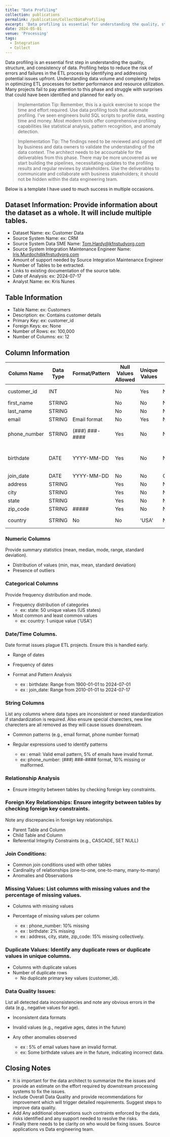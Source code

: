 ```yaml
---
title: "Data Profiling"
collection: publications
permalink: /publication/CollectDataProfiling
excerpt: 'Data profiling is essential for understanding the quality, structure, and consistency of data'
date: 2024-05-01
venue: 'Processing'
tags:
  - Integration
  - Collect
---
```


Data profiling is an essential first step in understanding the quality, structure, and consistency of data. Profiling helps to reduce the risk of errors and failures in the ETL process by identifying and addressing potential issues upfront. Understanding data volume and complexity helps in optimizing ETL processes for better performance and resource utilization. Many projects fail to pay attention to this phase and struggle with surprises that could have been identified and planned for early on.

> Implementation Tip: Remember, this is a quick exercise to scope the time and effort required. Use data profiling tools that automate profiling. I've seen engineers build SQL scripts to profile data, wasting time and money. Most modern tools offer comprehensive profiling capabilities like statistical analysis, pattern recognition, and anomaly detection.

> Implementation Tip: The findings need to be reviewed and signed off by business and data owners to validate the understanding of the data context. The architect needs to be accountable for the deliverables from this phase. There may be more uncovered as we start building the pipelines, necessitating updates to the profiling results and regular reviews by stakeholders. Use the deliverables to communicate and collaborate with business stakeholders; it should not be hidden within the data engineering team.

Below is a template I have used to much success in multiple occasions.

## Dataset Information: Provide information about the dataset as a whole. It will include multiple tables.
* Dataset Name:  ex: Customer Data
* Source System Name:  ex: CRM
* Source System Data SME Name: Tom.Hardy@kfnstudyorg.com
* Source System Integration Maintenance Engineer Name: Iris.Murdoch@kfnstudyorg.com
* Amount of support needed by Source Integration Maintenance Engineer 
* Number of Tables to be extracted.
* Links to existing documentation of the source table.
* Date of Analysis:  ex: 2024-07-17
* Analyst Name:  ex: Kris Nunes

## Table Information
* Table Name:  ex: Customers
* Description:  ex: Contains customer details
* Primary Key:  ex: customer_id
* Foreign Keys: ex:  None
* Number of Rows:  ex: 100,000
* Number of Columns: ex:  12

## Column Information

| Column Name	| Data Type	 | Format/Pattern |	Null Values Allowed	| Unique Values	| Default Value	| Constraints	| Comments |
| --------    |--------    |--------        |--------              |--------       |--------      |--------      |-------- |
| customer_id	| INT		     |                | No	                 | Yes	         | None	        | PRIMARY KEY	  |         |
| first_name	| STRING	   |               |No                     | 	No         | None           |NOT NULL	      |         |
| last_name	  | STRING		 |               |No                    | 	No           | None         | NOT NULL	     |        |
| email	      | STRING	    | Email format	|No	                  |Yes	          |None	          |UNIQUE	       |          |
| phone_number	| STRING	 | (###) ###-####	| Yes	                 | No	           | None		      |               | Some missing values|
| birthdate	| DATE	        | YYYY-MM-DD	  | Yes	                | No	          | None		      |               | Some dates are in the future| 
| join_date	| DATE	       |YYYY-MM-DD	    |No	                 |No	           |CURRENT_DATE	   |NOT NULL	     |          |
| address	| STRING		| | Yes| 	No	| None		|  |  | 
| city	| STRING	| 	 |Yes| 	No	| None		|  |  | 
| state	| STRING	| 	 |	Yes| 	No	| None	|  |  | 
| zip_code	| STRING	| #####	| Yes	| No	| None		|  |  | 
| country	    | STRING	| 	No| 	No	| 'USA'	| NOT NULL | DEFAULT 'USA'	| | 	 |

### Numeric Columns
Provide summary statistics (mean, median, mode, range, standard deviation).
* Distribution of values (min, max, mean, standard deviation)
* Presence of outliers

### Categorical Columns
Provide frequency distribution and mode.
* Frequency distribution of categories
  * ex: state: 50 unique values (US states)
* Most common and least common values
  * ex: country: 1 unique value ('USA')

### Date/Time Columns. 
Date format issues plague ETL projects. Ensure this is handled early.
* Range of dates
* Frequency of dates
* Format and Pattern Analysis

  * ex : birthdate: Range from 1900-01-01 to 2024-07-01
  * ex : join_date: Range from 2010-01-01 to 2024-07-17

### String Columns
List any columns where data types are inconsistent or need standardization if standardization is required. Also ensure special charecters, new line charecters are all removed as they will cause issues downstream.
* Common patterns (e.g., email format, phone number format)
* Regular expressions used to identify patterns
  
  * ex : email: Valid email pattern, 5% of emails have invalid format.
  * ex: phone_number: (###) ###-#### format, 10% missing or malformed.

### Relationship Analysis
* Ensure integrity between tables by checking foreign key constraints.

### Foreign Key Relationships: Ensure integrity between tables by checking foreign key constraints.
Note any discrepancies in foreign key relationships.
* Parent Table and Column
* Child Table and Column
* Referential Integrity Constraints (e.g., CASCADE, SET NULL)

### Join Conditions:
* Common join conditions used with other tables
* Cardinality of relationships (one-to-one, one-to-many, many-to-many)
* Anomalies and Observations

### Missing Values: List columns with missing values and the percentage of missing values.
* Columns with missing values
* Percentage of missing values per column
  
  * ex : phone_number: 10% missing
  * ex : birthdate: 2% missing
  * ex : address, city, state, zip_code: 15% missing collectively.

###  Duplicate Values: Identify any duplicate rows or duplicate values in unique columns.
* Columns with duplicate values
* Number of duplicate rows
  * No duplicate primary key values (customer_id).

### Data Quality Issues: 
List all detected data inconsistencies and note any obvious errors in the data (e.g., negative values for age).
* Inconsistent data formats
* Invalid values (e.g., negative ages, dates in the future)
* Any other anomalies observed
  
  * ex : 5% of email values have an invalid format.
  * ex: Some birthdate values are in the future, indicating incorrect data.

## Closing Notes
* It is important for the data architect to summarize the the issues and provide an estimate on the effort required by downstream processing systems to fix the issues.
* Include Overall Data Quality and provide recommendations for improvement which will trigger detailed requirements. Suggest steps to improve data quality.
* Add Any additional observations such contraints enforced by the data, risks identified and any support needed to resolve the risks.
* Finally there needs to be clarity on who would be fixing issues. Source applications vs Data engineering team.
